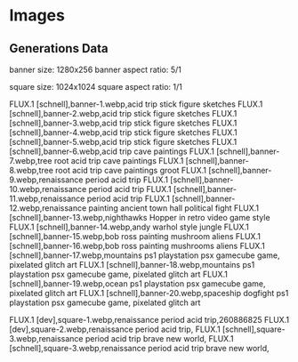 # Images

## Generations Data

banner size: 1280x256
banner aspect ratio: 5/1

square size: 1024x1024
square aspect ratio: 1/1

FLUX.1 [schnell],banner-1.webp,acid trip stick figure sketches
FLUX.1 [schnell],banner-2.webp,acid trip stick figure sketches
FLUX.1 [schnell],banner-3.webp,acid trip stick figure sketches
FLUX.1 [schnell],banner-4.webp,acid trip stick figure sketches
FLUX.1 [schnell],banner-5.webp,acid trip stick figure sketches
FLUX.1 [schnell],banner-6.webp,acid trip cave paintings
FLUX.1 [schnell],banner-7.webp,tree root acid trip cave paintings
FLUX.1 [schnell],banner-8.webp,tree root acid trip cave paintings groot
FLUX.1 [schnell],banner-9.webp,renaissance period acid trip
FLUX.1 [schnell],banner-10.webp,renaissance period acid trip
FLUX.1 [schnell],banner-11.webp,renaissance period acid trip
FLUX.1 [schnell],banner-12.webp,renaissance painting ancient town hall political fight
FLUX.1 [schnell],banner-13.webp,nighthawks Hopper in retro video game style
FLUX.1 [schnell],banner-14.webp,andy warhol style jungle
FLUX.1 [schnell],banner-15.webp,bob ross painting mushroom aliens
FLUX.1 [schnell],banner-16.webp,bob ross painting mushrooms aliens
FLUX.1 [schnell],banner-17.webp,mountains ps1 playstation psx gamecube game, pixelated glitch art
FLUX.1 [schnell],banner-18.webp,mountains ps1 playstation psx gamecube game, pixelated glitch art
FLUX.1 [schnell],banner-19.webp,ocean ps1 playstation psx gamecube game, pixelated glitch art
FLUX.1 [schnell],banner-20.webp,spaceship dogfight ps1 playstation psx gamecube game\, pixelated glitch art

FLUX.1 [dev],square-1.webp,renaissance period acid trip,260886825
FLUX.1 [dev],square-2.webp,renaissance period acid trip,
FLUX.1 [schnell],square-3.webp,renaissance period acid trip brave new world,
FLUX.1 [schnell],square-3.webp,renaissance period acid trip brave new world,

